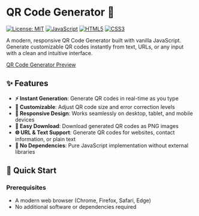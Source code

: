 # QR Code Generator 🚀

[![License: MIT](https://img.shields.io/badge/License-MIT-yellow.svg)](https://opensource.org/licenses/MIT) 
[![JavaScript](https://img.shields.io/badge/JavaScript-ES6+-F7DF1E.svg?logo=javascript)](https://developer.mozilla.org/en-US/docs/Web/JavaScript)
[![HTML5](https://img.shields.io/badge/HTML5-E34F26.svg?logo=html5)](https://developer.mozilla.org/en-US/docs/Web/HTML)
[![CSS3](https://img.shields.io/badge/CSS3-1572B6.svg?logo=css3)](https://developer.mozilla.org/en-US/docs/Web/CSS)

A modern, responsive QR Code Generator built with vanilla JavaScript. Generate customizable QR codes instantly from text, URLs, or any input with a clean and intuitive interface.


[QR Code Generator Preview](https://ghaithzoaiter.github.io/Generator-QR/)

## ✨ Features

- **⚡ Instant Generation**: Generate QR codes in real-time as you type
- **🎨 Customizable**: Adjust QR code size and error correction levels
- **📱 Responsive Design**: Works seamlessly on desktop, tablet, and mobile devices
- **💾 Easy Download**: Download generated QR codes as PNG images
- **🌐 URL & Text Support**: Generate QR codes for websites, contact information, or plain text
- **🔧 No Dependencies**: Pure JavaScript implementation without external libraries

## 🚀 Quick Start

### Prerequisites

- A modern web browser (Chrome, Firefox, Safari, Edge)
- No additional software or dependencies required
